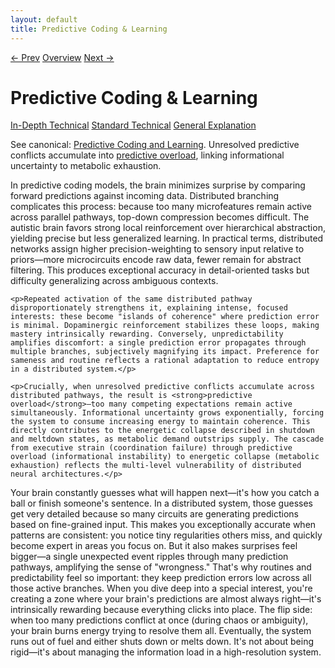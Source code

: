 ```yaml
---
layout: default
title: Predictive Coding & Learning
---
```


<link rel="stylesheet" href="{{ site.baseurl }}/assets/css/tabs.css">
<script src="{{ site.baseurl }}/assets/js/tabstate.js"></script>

<div class="navline">
  <a data-nav href="{{ site.baseurl }}/sections/executive-and-attention">← Prev</a>
  <a data-nav href="{{ site.baseurl }}/">Overview</a>
  <a data-nav href="{{ site.baseurl }}/sections/energetic-collapse">Next →</a>
</div>

# Predictive Coding & Learning

<div class="tabset">
  <div class="tab-choices">
    <a href="#" data-tab="tab-tech">In-Depth Technical</a>
    <a href="#" data-tab="tab-std">Standard Technical</a>
    <a href="#" data-tab="tab-gen">General Explanation</a>
  </div>

  <div id="tab-tech" class="tab-panel">
    <p class="note">
      See canonical: <a href="../higher-resolution-hypothesis#predictive-coding-and-learning">Predictive Coding and Learning</a>.
      Unresolved predictive conflicts accumulate into <a href="../higher-resolution-hypothesis#predictive-overload-and-interference">predictive overload</a>, linking informational uncertainty to metabolic exhaustion.
    </p>
  </div>

  <div id="tab-std" class="tab-panel">
    <p>In predictive coding models, the brain minimizes surprise by comparing forward predictions against incoming data. Distributed branching complicates this process: because too many microfeatures remain active across parallel pathways, top-down compression becomes difficult. The autistic brain favors strong local reinforcement over hierarchical abstraction, yielding precise but less generalized learning. In practical terms, distributed networks assign higher precision-weighting to sensory input relative to priors—more microcircuits encode raw data, fewer remain for abstract filtering. This produces exceptional accuracy in detail-oriented tasks but difficulty generalizing across ambiguous contexts.</p>

    <p>Repeated activation of the same distributed pathway disproportionately strengthens it, explaining intense, focused interests: these become "islands of coherence" where prediction error is minimal. Dopaminergic reinforcement stabilizes these loops, making mastery intrinsically rewarding. Conversely, unpredictability amplifies discomfort: a single prediction error propagates through multiple branches, subjectively magnifying its impact. Preference for sameness and routine reflects a rational adaptation to reduce entropy in a distributed system.</p>

    <p>Crucially, when unresolved predictive conflicts accumulate across distributed pathways, the result is <strong>predictive overload</strong>—too many competing expectations remain active simultaneously. Informational uncertainty grows exponentially, forcing the system to consume increasing energy to maintain coherence. This directly contributes to the energetic collapse described in shutdown and meltdown states, as metabolic demand outstrips supply. The cascade from executive strain (coordination failure) through predictive overload (informational instability) to energetic collapse (metabolic exhaustion) reflects the multi-level vulnerability of distributed neural architectures.</p>
  </div>

  <div id="tab-gen" class="tab-panel">
    <p>Your brain constantly guesses what will happen next—it's how you catch a ball or finish someone's sentence. In a distributed system, those guesses get very detailed because so many circuits are generating predictions based on fine-grained input. This makes you exceptionally accurate when patterns are consistent: you notice tiny regularities others miss, and quickly become expert in areas you focus on. But it also makes surprises feel bigger—a single unexpected event ripples through many prediction pathways, amplifying the sense of "wrongness." That's why routines and predictability feel so important: they keep prediction errors low across all those active branches. When you dive deep into a special interest, you're creating a zone where your brain's predictions are almost always right—it's intrinsically rewarding because everything clicks into place. The flip side: when too many predictions conflict at once (during chaos or ambiguity), your brain burns energy trying to resolve them all. Eventually, the system runs out of fuel and either shuts down or melts down. It's not about being rigid—it's about managing the information load in a high-resolution system.</p>
  </div>
</div>
